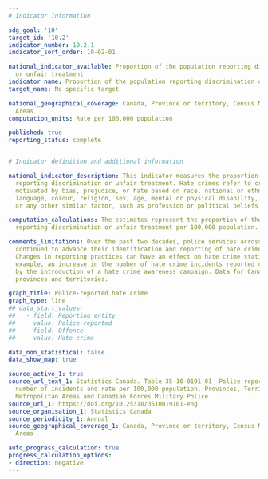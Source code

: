 ```yaml
---
# Indicator information

sdg_goal: '10'
target_id: '10.2'
indicator_number: 10.2.1
indicator_sort_order: 10-02-01

national_indicator_available: Proportion of the population reporting discrimination
  or unfair treatment
indicator_name: Proportion of the population reporting discrimination or unfair treatment
target_name: No specific target

national_geographical_coverage: Canada, Province or territory, Census Metropolitan
  Areas
computation_units: Rate per 100,000 population

published: true
reporting_status: complete


# Indicator definition and additional information

national_indicator_description: This indicator measures the proportion of the population
  reporting discrimination or unfair treatment. Hate crimes refer to criminal offences
  motivated by bias, prejudice, or hate based on race, national or ethnic origin,
  language, colour, religion, sex, age, mental or physical disability, sexual orientation
  or any other similar factor, such as profession or political beliefs.

computation_calculations: The estimates represent the proportion of the population
  reporting discrimination or unfair treatment per 100,000 population.

comments_limitations: Over the past two decades, police services across Canada have
  continued to advance their identification and reporting of hate crime incidents.
  Changes in reporting practices can have an effect on hate crime statistics. For
  example, an increase in the number of hate crime incidents reported can be influenced
  by the introduction of a hate crime awareness campaign. Data for Canada include
  provinces and territories.

graph_title: Police-reported hate crime
graph_type: line
## data_start_values:
##   - field: Reporting entity
##     value: Police-reported
##   - field: Offence
##     value: Hate crime

data_non_statistical: false
data_show_map: true

source_active_1: true
source_url_text_1: Statistics Canada. Table 35-10-0191-01  Police-reported hate crime,
  number of incidents and rate per 100,000 population, Provinces, Territories, Census
  Metropolitan Areas and Canadian Forces Military Police
source_url_1: https://doi.org/10.25318/3510019101-eng
source_organisation_1: Statistics Canada
source_periodicity_1: Annual
source_geographical_coverage_1: Canada, Province or territory, Census Metropolitan
  Areas

auto_progress_calculation: true
progress_calculation_options:
- direction: negative
---
```

